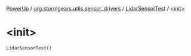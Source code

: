 [PowerUp](../../index.md) / [org.stormgears.utils.sensor_drivers](../index.md) / [LidarSensorTest](index.md) / [&lt;init&gt;](./-init-.md)

# &lt;init&gt;

`LidarSensorTest()`